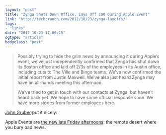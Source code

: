 ```yaml
---
layout: "post"
title: "Zynga Shuts Down Office, Lays Off 100 During Apple Event"
link: "http://techcrunch.com/2012/10/23/zynga-layoffs/"
tags: 
- "links"
date: "2012-10-23 17:06:15"
ogtype: "article"
bodyclass: "post"
---
```


> Possibly trying to hide the grim news by announcing it during Apple’s event, we’ve just independently confirmed that Zynga has shut down its Boston office and laid off 2/3s of the employees in its Austin office, including cuts to The Ville and Bingo teams. We’ve now confirmed the initial report from Justin Maxwell. We’ve also just heard Zynga may have an all-hands meeting this afternoon.
> 
> We’ve tried to get in touch with our contacts at Zynga, but haven’t heard back yet. We hope to have some official response soon. We have more stories from former employees here.

[John Gruber](http://daringfireball.net/linked/2012/10/23/zynga) put it nicely:

Apple Events are [the new late Friday afternoons](https://twitter.com/jkottke/status/260808547577761792): the remote desert where you bury bad news.